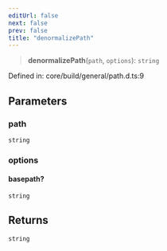 ```yaml
---
editUrl: false
next: false
prev: false
title: "denormalizePath"
---
```


> **denormalizePath**(`path`, `options`): `string`

Defined in: core/build/general/path.d.ts:9

## Parameters

### path

`string`

### options

#### basepath?

`string`

## Returns

`string`
